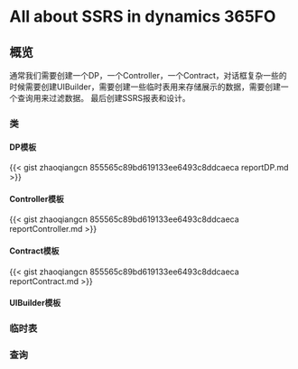 # All about SSRS in dynamics 365FO


<!--more-->
## 概览
通常我们需要创建一个DP，一个Controller，一个Contract，对话框复杂一些的时候需要创建UIBuilder，需要创建一些临时表用来存储展示的数据，需要创建一个查询用来过滤数据。
最后创建SSRS报表和设计。

### 类
#### DP模板
{{< gist zhaoqiangcn 855565c89bd619133ee6493c8ddcaeca reportDP.md >}}
#### Controller模板
{{< gist zhaoqiangcn 855565c89bd619133ee6493c8ddcaeca reportController.md >}}
#### Contract模板
{{< gist zhaoqiangcn 855565c89bd619133ee6493c8ddcaeca reportContract.md >}}
#### UIBuilder模板

### 临时表
### 查询


